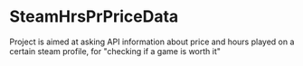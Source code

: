 # SteamHrsPrPriceData
Project is aimed at asking API information about price and hours played on a certain steam profile, for "checking if a game is worth it"
